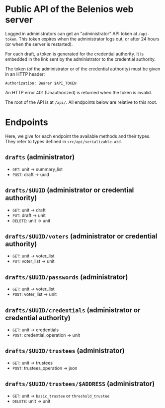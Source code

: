 # Public API of the Belenios web server

Logged in administrators can get an "administrator" API token at
`/api-token`. This token expires when the administrator logs out, or
after 24 hours (or when the server is restarted).

For each draft, a token is generated for the credential authority. It
is embedded in the link sent by the administrator to the credential
authority.

The token (of the administrator or of the credential authority) must
be given in an HTTP header:

    Authorization: Bearer $API_TOKEN

An HTTP error 401 (Unauthorized) is returned when the token is
invalid.

The root of the API is at `/api/`. All endpoints below are relative to
this root.

# Endpoints

Here, we give for each endpoint the available methods and their
types. They refer to types defined in `src/api/serializable.atd`.

## `drafts` (administrator)

* `GET`: unit -> summary_list
* `POST`: draft -> uuid

## `drafts/$UUID` (administrator or credential authority)

* `GET`: unit -> draft
* `PUT`: draft -> unit
* `DELETE`: unit -> unit

## `drafts/$UUID/voters` (administrator or credential authority)

* `GET`: unit -> voter_list
* `PUT`: voter_list -> unit

## `drafts/$UUID/passwords` (administrator)

* `GET`: unit -> voter_list
* `POST`: voter_list -> unit

## `drafts/$UUID/credentials` (administrator or credential authority)

* `GET`: unit -> credentials
* `POST`: credential_operation -> unit

## `drafts/$UUID/trustees` (administrator)

* `GET`: unit -> trustees
* `POST`: trustees_operation -> json

## `drafts/$UUID/trustees/$ADDRESS` (administrator)

* `GET`: unit -> `basic_trustee` or `threshold_trustee`
* `DELETE`: unit -> unit

